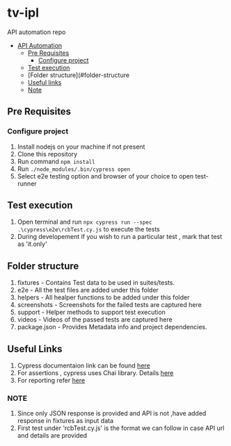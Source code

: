 # tv-ipl

API automation repo
- [API Automation](#api-automation)
    - [Pre Requisites](#pre-reqs)
        - [Configure project](#configure-project)
    - [Test execution](#cypress-test-execution)
    - [Folder structure](#folder-structure
    - [Useful links](#useful-links)
    - [Note](#Note)


## Pre Requisites
### Configure project
1. Install nodejs on your machine if not present
2. Clone this repository
3. Run command `npm install`
4. Run `./node_modules/.bin/cypress open` 
5. Select e2e testing option and browser of your choice to open test-runner

## Test execution
1. Open terminal and run `npx cypress run --spec .\cypress\e2e\rcbTest.cy.js` to execute the tests
2. During developement if you wish to run a particular test , mark that test as 'it.only'

## Folder structure
1. fixtures - Contains Test data to be used in suites/tests. 
2. e2e - All the test files are added under this folder 
3. helpers - All healper functions to be added under this folder
4. screenshots - Screenshots for the failed tests are captured here 
5. support - Helper methods to support test execution 
6. videos - Videos of the passed tests are captured here 
7. package.json - Provides Metadata info and project dependencies. 


## Useful Links 
1. Cypress documentaion link can be found <a href = "https://docs.cypress.io/">here</a> 
2. For assertions , cypress uses Chai library. Details <a href = "https://www.chaijs.com/guide/">here</a> 
3. For reporting refer <a href = "https://docs.cypress.io/guides/tooling/reporters#Custom-reporter">here</a>   


### NOTE
1. Since only JSON response is provided and API is not ,have added response in fixtures as input data
2. First test under 'rcbTest.cy.js' is the format we can follow in case API url and details are provided
